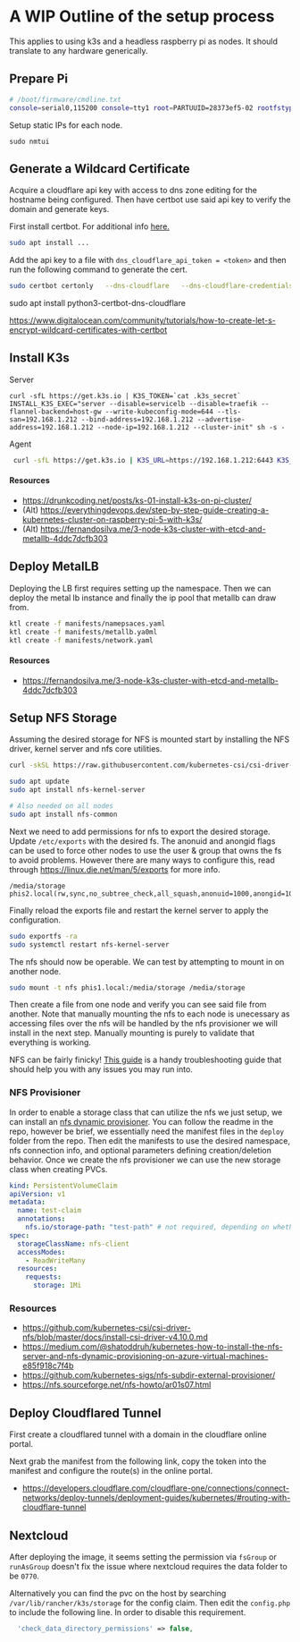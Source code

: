 # A WIP Outline of the setup process

This applies to using k3s and a headless raspberry pi as nodes. It should translate to any hardware generically.

## Prepare Pi

```sh
# /boot/firmware/cmdline.txt
console=serial0,115200 console=tty1 root=PARTUUID=28373ef5-02 rootfstype=ext4 fsck.repair=yes rootwait cgroup_enable=cpuset cgroup_enable=memory cgroup_memory=1
```

Setup static IPs for each node.

```
sudo nmtui
```

## Generate a Wildcard Certificate

Acquire a cloudflare api key with access to dns zone editing for the hostname being configured. Then have certbot use said api key to verify the domain and generate keys.

First install certbot. For additional info [here.](https://certbot-dns-cloudflare.readthedocs.io/en/stable/)

```sh
sudo apt install ...
```

Add the api key to a file with `dns_cloudflare_api_token = <token>` and then run the following command to generate the cert.

```sh
sudo certbot certonly   --dns-cloudflare   --dns-cloudflare-credentials ~/cf-api.ini -d *.<hostname>
```

sudo apt install python3-certbot-dns-cloudflare

https://www.digitalocean.com/community/tutorials/how-to-create-let-s-encrypt-wildcard-certificates-with-certbot

## Install K3s

Server

```
curl -sfL https://get.k3s.io | K3S_TOKEN=`cat .k3s_secret` INSTALL_K3S_EXEC="server --disable=servicelb --disable=traefik --flannel-backend=host-gw --write-kubeconfig-mode=644 --tls-san=192.168.1.212 --bind-address=192.168.1.212 --advertise-address=192.168.1.212 --node-ip=192.168.1.212 --cluster-init" sh -s -
```

Agent

```sh
 curl -sfL https://get.k3s.io | K3S_URL=https://192.168.1.212:6443 K3S_TOKEN="K107d423aa1b3833294e67e077a6a765120d63adc1ce0134f55080a57fd8ba72c34::server:43a2b08467224270b93f" sh -
```

#### Resources

- https://drunkcoding.net/posts/ks-01-install-k3s-on-pi-cluster/
- (Alt) https://everythingdevops.dev/step-by-step-guide-creating-a-kubernetes-cluster-on-raspberry-pi-5-with-k3s/
- (Alt) https://fernandosilva.me/3-node-k3s-cluster-with-etcd-and-metallb-4ddc7dcfb303

## Deploy MetalLB

Deploying the LB first requires setting up the namespace. Then we can deploy the metal lb instance and finally the ip pool that metallb can draw from.

```sh
ktl create -f manifests/namepsaces.yaml
ktl create -f manifests/metallb.ya0ml
ktl create -f manifests/network.yaml

```

#### Resources

- https://fernandosilva.me/3-node-k3s-cluster-with-etcd-and-metallb-4ddc7dcfb303

## Setup NFS Storage

Assuming the desired storage for NFS is mounted start by installing the NFS driver, kernel server and nfs core utilities.

```sh
curl -skSL https://raw.githubusercontent.com/kubernetes-csi/csi-driver-nfs/v4.10.0/deploy/install-driver.sh | bash -s v4.10.0 --

sudo apt update
sudo apt install nfs-kernel-server

# Also needed on all nodes
sudo apt install nfs-common
```

Next we need to add permissions for nfs to export the desired storage. Update `/etc/exports` with the desired fs. The anonuid and anongid flags can be used to force other nodes to use the user & group that owns the fs to avoid problems. However there are many ways to configure this, read through https://linux.die.net/man/5/exports for more info.

```
/media/storage  phis2.local(rw,sync,no_subtree_check,all_squash,anonuid=1000,anongid=1000)
```

Finally reload the exports file and restart the kernel server to apply the configuration.

```sh
sudo exportfs -ra
sudo systemctl restart nfs-kernel-server
```

The nfs should now be operable. We can test by attempting to mount in on another node.

```sh
sudo mount -t nfs phis1.local:/media/storage /media/storage
```

Then create a file from one node and verify you can see said file from another. Note that manually mounting the nfs to each node is unecessary as accessing files over the nfs will be handled by the nfs provisioner we will install in the next step. Manually mounting is purely to validate that everything is working.

NFS can be fairly finicky! [This guide](https://nfs.sourceforge.net/nfs-howto/ar01s07.html) is a handy troubleshooting guide that should help you with any issues you may run into.

### NFS Provisioner

In order to enable a storage class that can utilize the nfs we just setup, we can install an [nfs dynamic provisioner](https://github.com/kubernetes-sigs/nfs-subdir-external-provisioner/). You can follow the readme in the repo, however be brief, we essentially need the manifest files in the `deploy` folder from the repo. Then edit the manifests to use the desired namespace, nfs connection info, and optional parameters defining creation/deletion behavior. Once we create the nfs provisioner we can use the new storage class when creating PVCs.

```yaml
kind: PersistentVolumeClaim
apiVersion: v1
metadata:
  name: test-claim
  annotations:
    nfs.io/storage-path: "test-path" # not required, depending on whether this annotation was shown in the storage class description
spec:
  storageClassName: nfs-client
  accessModes:
    - ReadWriteMany
  resources:
    requests:
      storage: 1Mi
```

### Resources

- https://github.com/kubernetes-csi/csi-driver-nfs/blob/master/docs/install-csi-driver-v4.10.0.md
- https://medium.com/@shatoddruh/kubernetes-how-to-install-the-nfs-server-and-nfs-dynamic-provisioning-on-azure-virtual-machines-e85f918c7f4b
- https://github.com/kubernetes-sigs/nfs-subdir-external-provisioner/
- https://nfs.sourceforge.net/nfs-howto/ar01s07.html

## Deploy Cloudflared Tunnel

First create a cloudflared tunnel with a domain in the cloudflare online portal.

Next grab the manifest from the following link, copy the token into the manifest and configure the route(s) in the online portal.

- https://developers.cloudflare.com/cloudflare-one/connections/connect-networks/deploy-tunnels/deployment-guides/kubernetes/#routing-with-cloudflare-tunnel

## Nextcloud

After deploying the image, it seems setting the permission via `fsGroup` or `runAsGroup` doesn't fix the issue where nextcloud requires the data folder to be `0770`.

Alternatively you can find the pvc on the host by searching `/var/lib/rancher/k3s/storage` for the config claim. Then edit the `config.php` to include the following line. In order to disable this requirement.

```php
  'check_data_directory_permissions' => false,
```
